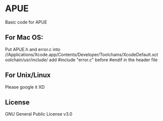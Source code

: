 # APUE
Basic code for APUE

## For Mac OS:

Put APUE.h and error.c into //Applications/Xcode.app/Contents/Developer/Toolchains/XcodeDefault.xctoolchain/usr/include/
add #include "error.c" before #endif in the header file

## For Unix/Linux
Please google it XD

## License
GNU General Public License v3.0
